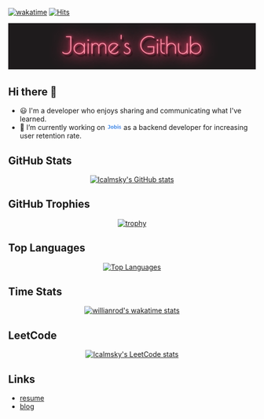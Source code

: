 [![wakatime](https://wakatime.com/badge/user/e6a7179b-a66b-4b62-9410-7ef03828b4b1.svg)](https://wakatime.com/@e6a7179b-a66b-4b62-9410-7ef03828b4b1)
[![Hits](https://hits.seeyoufarm.com/api/count/incr/badge.svg?url=https%3A%2F%2Fgithub.com%2Flcalmsky%2Fhit-counter&count_bg=%2379C83D&title_bg=%23555555&icon=&icon_color=%23E7E7E7&title=hits&edge_flat=true)](https://github.com/lcalmksy)

![](https://raw.githubusercontent.com/lcalmsky/lcalmsky/main/images/jaimes-github-logo-poiret-one-regular.gif)

## Hi there 👋
- :smiley: I'm a developer who enjoys sharing and communicating what I've learned.
- 🔭 I’m currently working on ![](https://raw.githubusercontent.com/lcalmsky/lcalmsky/main/resources/logo/jobis%26villains.png) as a backend developer for increasing user retention rate.

## GitHub Stats

<div align="center">

[![lcalmsky</div>'s GitHub stats](https://github-readme-stats.vercel.app/api?username=lcalmsky&count_private=true&show_icons=true&include_all_commits=true&theme=merko)](https://github.com/lcalmsky)

</div>


## GitHub Trophies

<div align="center">

[![trophy](https://github-profile-trophy.vercel.app/?username=lcalmsky&row=2&column=4&theme=juicyfresh&margin-w=15&margin-h=15)](https://github.com/lcalmsky)

</div>

## Top Languages

<div align="center">

[![Top Languages](https://github-readme-stats.vercel.app/api/top-langs?username=lcalmsky&layout=compact&hide=javascript,html,css,scss&theme=merko)](https://github.com/lcalmksy)

</div>

## Time Stats

<div align="center">

[![willianrod's wakatime stats](https://github-readme-stats.vercel.app/api/wakatime?username=lcalmsky&theme=onedark)](https://github.com/lcalmsky)

</div>

## LeetCode

<div align="center">

[![lcalmsky's LeetCode stats](https://leetcode-stats-six.vercel.app/api?username=lcalmsky&theme=dark)](https://github.com/lcalmsky/leetcode-stats)

</div>

## Links
* [resume](https://lcalmsky.github.io/resume/)
* [blog](https://jaime-note.tistory.com/)


[//]: <> "![Java](https://img.shields.io/badge/-Java-black?logo=java&style=social)"
[//]: <> "![Spring](https://img.shields.io/badge/-Spring%20Framework-black?logo=spring&style=social)"
[//]: <> "![MySQL](https://img.shields.io/badge/-MySQL-black?logo=mysql&style=social)"
[//]: <> "![Git](https://img.shields.io/badge/-Git-black?logo=git&style=social)"
[//]: <> "![GitHub](https://img.shields.io/badge/-GitHub-black?logo=github&style=social)"

[comment]: <> (### Tech Stack)

[comment]: <> (<p align="center">)

[comment]: <> (<img alt="Java" src="https://img.shields.io/badge/Java-007396?style=for-the-badge&logo=Java&logoColor=white"/>)

[comment]: <> (<img alt="Gradle" src="https://img.shields.io/badge/Gradle-02303A?style=for-the-badge&logo=gradle&logoColor=white"/>)

[comment]: <> (<img alt="Maven" src="https://img.shields.io/badge/Maven-C71A36?style=for-the-badge&logo=apache%20maven&logoColor=white"/>)

[comment]: <> (<img alt="Groovy" src="https://img.shields.io/badge/groovy-4298B8?style=for-the-badge&logo=apache%20groovy&logoColor=white"/>)

[comment]: <> (<img alt="Spring Boot" src="https://img.shields.io/badge/Spring Boot-6DB33F?style=for-the-badge&logo=Spring%20Boot&logoColor=white"/>)

[comment]: <> (<img alt="MySQL" src="https://img.shields.io/badge/mysql-4479A1?style=for-the-badge&logo=mysql&logoColor=white"/>)

[comment]: <> (<img alt="Oracle" src="https://img.shields.io/badge/oracle-F80000?style=for-the-badge&logo=oracle&logoColor=white"/>)

[comment]: <> (<img alt="MariaDB" src="https://img.shields.io/badge/mariadb-003545?style=for-the-badge&logo=mariadb&logoColor=white"/>)

[comment]: <> (<img alt="Hibernate" src="https://img.shields.io/badge/Hibernate-59666C?style=for-the-badge&logo=Hibernate&logoColor=white"/>)

[comment]: <> (<img alt="Redis" src="https://img.shields.io/badge/redis-DC382D?style=for-the-badge&logo=redis&logoColor=white"/>)

[comment]: <> (<img alt="JUnit5" src="https://img.shields.io/badge/JUnit5-25A162?style=for-the-badge&logo=JUnit5&logoColor=white"/>)

[comment]: <> (<img alt="Swagger" src="https://img.shields.io/badge/Swagger-85EA2D?style=for-the-badge&logo=Swagger&logoColor=white"/>)

[comment]: <> (<img alt="Asciidoctor" src="https://img.shields.io/badge/asciidoctor-E40046?style=for-the-badge&logo=Asciidoctor&logoColor=white"/>)

[comment]: <> (<img alt="Docker" src="https://img.shields.io/badge/docker-2496ED?style=for-the-badge&logo=docker&logoColor=white"/>)

[comment]: <> (<img alt="Jenkins" src="https://img.shields.io/badge/jenkins-D24939?style=for-the-badge&logo=jenkins&logoColor=white"/>)

[comment]: <> (<img alt="Ansible" src="https://img.shields.io/badge/ansible-EE0000?style=for-the-badge&logo=ansible&logoColor=white"/>)

[comment]: <> (<img alt="Github" src="https://img.shields.io/badge/github-181717?style=for-the-badge&logo=github&logoColor=white"/>)

[comment]: <> (<img alt="Gitlab" src="https://img.shields.io/badge/gitlab-FCA121?style=for-the-badge&logo=gitlab&logoColor=white"/>)

[comment]: <> (<img alt="Bitbucket" src="https://img.shields.io/badge/bitbucket-0052CC?style=for-the-badge&logo=bitbucket&logoColor=white"/>)

[comment]: <> (<img alt="Confluence" src="https://img.shields.io/badge/confluence-172B4D?style=for-the-badge&logo=confluence&logoColor=white"/>)

[comment]: <> (<img alt="Jira" src="https://img.shields.io/badge/jira-0052CC?style=for-the-badge&logo=jira&logoColor=white"/>)

[comment]: <> (<img alt="Slack" src="https://img.shields.io/badge/slack-4A154B?style=for-the-badge&logo=slack&logoColor=white"/>)

[comment]: <> (<img alt="AWS" src="https://img.shields.io/badge/aws-232F3E?style=for-the-badge&logo=amazon%20aws&logoColor=white"/>)

[comment]: <> (<img alt="IntelliJ" src="https://img.shields.io/badge/intellij-000000?style=for-the-badge&logo=intellij%20idea&logoColor=white"/>)

[comment]: <> (<img alt="Eclipse" src="https://img.shields.io/badge/eclipse-2C2255?style=for-the-badge&logo=eclipse%20ide&logoColor=white"/>)

[comment]: <> (</p>)

[comment]: <> (<img alt="Spring" src="https://img.shields.io/badge/Spring-6DB33F?style=for-the-badge&logo=Spring&logoColor=white"/>)

[comment]: <> (<img alt="Kubernetes" src="https://img.shields.io/badge/kubernetes-326CE5?style=for-the-badge&logo=kubernetes&logoColor=white"/>)

[comment]: <> (<img alt="Azure" src="https://img.shields.io/badge/azure-0078D4?style=for-the-badge&logo=microsoft%20azure&logoColor=white"/>)
